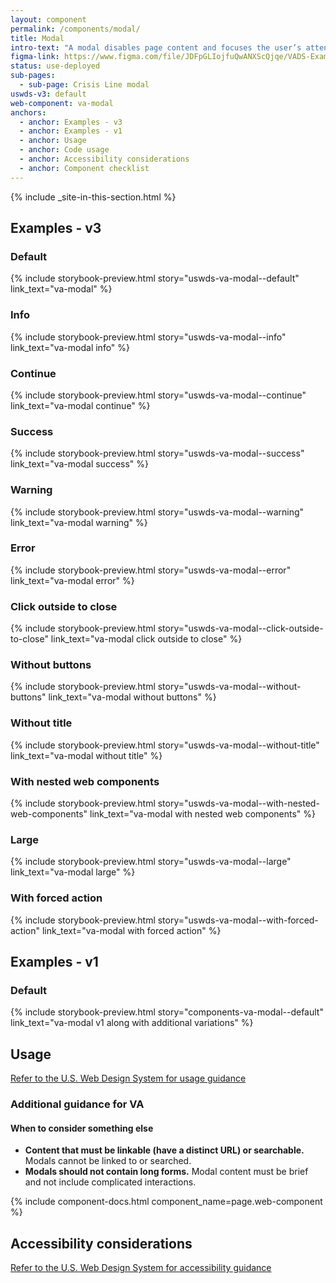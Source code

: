 ```yaml
---
layout: component
permalink: /components/modal/
title: Modal
intro-text: "A modal disables page content and focuses the user’s attention on a single task or message."
figma-link: https://www.figma.com/file/JDFpGLIojfuQwANXScQjqe/VADS-Example-Library?type=design&node-id=861%3A1708&mode=design&t=jMcVWkPlFhZu3RTh-1
status: use-deployed
sub-pages:
  - sub-page: Crisis Line modal
uswds-v3: default
web-component: va-modal
anchors:
  - anchor: Examples - v3
  - anchor: Examples - v1
  - anchor: Usage
  - anchor: Code usage
  - anchor: Accessibility considerations
  - anchor: Component checklist
---
```


{% include _site-in-this-section.html %}

## Examples - v3

### Default

{% include storybook-preview.html story="uswds-va-modal--default" link_text="va-modal" %}

### Info

{% include storybook-preview.html story="uswds-va-modal--info" link_text="va-modal info" %}

### Continue

{% include storybook-preview.html story="uswds-va-modal--continue" link_text="va-modal continue" %}

### Success

{% include storybook-preview.html story="uswds-va-modal--success" link_text="va-modal success" %}

### Warning

{% include storybook-preview.html story="uswds-va-modal--warning" link_text="va-modal warning" %}

### Error

{% include storybook-preview.html story="uswds-va-modal--error" link_text="va-modal error" %}

### Click outside to close

{% include storybook-preview.html story="uswds-va-modal--click-outside-to-close" link_text="va-modal click outside to close" %}

### Without buttons

{% include storybook-preview.html story="uswds-va-modal--without-buttons" link_text="va-modal without buttons" %}

### Without title

{% include storybook-preview.html story="uswds-va-modal--without-title" link_text="va-modal without title" %}

### With nested web components

{% include storybook-preview.html story="uswds-va-modal--with-nested-web-components" link_text="va-modal with nested web components" %}

### Large

{% include storybook-preview.html story="uswds-va-modal--large" link_text="va-modal large" %}

### With forced action

{% include storybook-preview.html story="uswds-va-modal--with-forced-action" link_text="va-modal with forced action" %}

## Examples - v1

### Default

{% include storybook-preview.html story="components-va-modal--default" link_text="va-modal v1 along with additional variations" %}

## Usage

<a class="vads-c-action-link--blue" href="https://designsystem.digital.gov/components/modal/">Refer to the U.S. Web Design System for usage guidance</a>

### Additional guidance for VA

#### When to consider something else

* **Content that must be linkable (have a distinct URL) or searchable.** Modals cannot be linked to or searched.
* **Modals should not contain long forms.** Modal content must be brief and not include complicated interactions.

{% include component-docs.html component_name=page.web-component %}

## Accessibility considerations

<a class="vads-c-action-link--blue" href="https://designsystem.digital.gov/components/modal/#accessibility-select">Refer to the U.S. Web Design System for accessibility guidance</a>